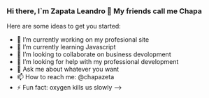 ### Hi there, I`m Zapata Leandro 👋 My friends call me Chapa 

<!--
**ljzapata/ljzapata** is a ✨ _special_ ✨ repository because its `README.md` (this file) appears on your GitHub profile.
-->

Here are some ideas to get you started:

- 🔭 I’m currently working on my profesional site
- 🌱 I’m currently learning Javascript
- 👯 I’m looking to collaborate on business devolopment
- 🤔 I’m looking for help with my professional development
- 💬 Ask me about whatever you want
- 📫 How to reach me: @chapazeta
- ⚡ Fun fact: oxygen kills us slowly
-->
